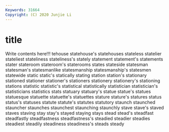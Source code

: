 ```yaml
---
Keywords: 31664
Copyright: (C) 2020 Junjie Li
---
```


# title

Write contents here!!!
tehouse 
statehouse's 
statehouses 
stateless 
statelier
stateliest 
stateliness 
stateliness's 
stately 
statement 
statement's 
statements 
stater 
stateroom 
stateroom's
staterooms 
states 
stateside 
statesman 
statesman's 
statesmanlike 
statesmanship 
statesmanship's 
statesmen 
statewide
static 
static's 
statically 
stating 
station 
station's 
stationary 
stationed 
stationer 
stationer's
stationers 
stationery 
stationery's 
stationing 
stations 
statistic 
statistic's 
statistical 
statistically 
statistician
statistician's 
statisticians 
statistics 
stats 
statuary 
statuary's 
statue 
statue's 
statues 
statuesque
statuette 
statuette's 
statuettes 
stature 
stature's 
statures 
status 
status's 
statuses 
statute
statute's 
statutes 
statutory 
staunch 
staunched 
stauncher 
staunches 
staunchest 
staunching 
staunchly
stave 
stave's 
staved 
staves 
staving 
stay 
stay's 
stayed 
staying 
stays
stead 
stead's 
steadfast 
steadfastly 
steadfastness 
steadfastness's 
steadied 
steadier 
steadies 
steadiest
steadily 
steadiness 
steadiness's 
steads 
steady 
